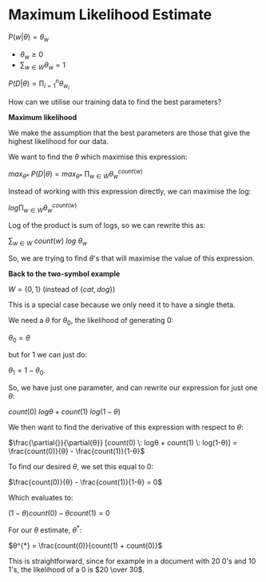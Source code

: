 # Maximum Likelihood Estimate

$P(w|θ) = θ_w$

- $θ_w \geq 0$
- $\sum_{w∈W} θ_w = 1$

$P(D|θ) = \prod\nolimits_{i=1}^{n}{θ_{w_i}}$

How can we utilise our training data to find the best parameters?

**Maximum likelihood**

We make the assumption that the best parameters are those that give the highest likelihood for our data.

We want to find the $θ$ which maximise this expression:

$max_{θ*} \: P(D|θ) = max_{θ*} \: \prod_{w∈W} θ_w^{count(w)}$

Instead of working with this expression directly, we can maximise the log:

$log \prod_{w∈W} θ_w^{count(w)}$

Log of the product is sum of logs, so we can rewrite this as:

$\sum_{w∈W} \: count(w) \: log \: θ_w$

So, we are trying to find $θ$'s that will maximise the value of this expression.

**Back to the two-symbol example**

$W = \lbrace 0, 1 \rbrace$ (instead of $\lbrace cat, dog \rbrace$)

This is a special case because we only need it to have a single theta.

We need a $θ$ for $θ_0$, the likelihood of generating $0$:

$θ_0 = θ$

but for $1$ we can just do:

$θ_1 = 1 - θ_0$.

So, we have just one parameter, and can rewrite our expression for just one $θ$:

$count(0) \: logθ + count(1) \: log(1-θ)$

We then want to find the derivative of this expression with respect to $θ$:

$\frac{\partial{}}{\partial{θ}} [count(0) \: logθ + count(1) \: log(1-θ)] = \frac{count(0)}{θ} - \frac{count(1)}{1-θ}$

To find our desired $θ$, we set this equal to $0$:

$\frac{count(0)}{θ} - \frac{count(1)}{1-θ} = 0$

Which evaluates to:

$(1-θ)count(0) - θcount(1) = 0$

For our $θ$ estimate, $θ^{*}$:

$θ^{*} = \frac{count(0)}{count(1) + count(0)}$

This is straightforward, since for example in a document with $20$ $0$'s and $10$ $1$'s, the likelihood of a $0$ is $20 \over 30$.
